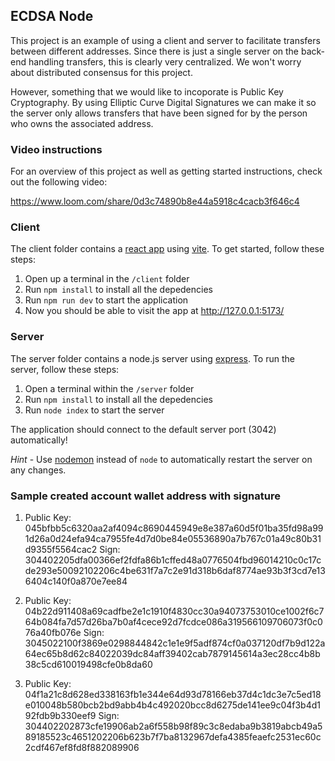 ## ECDSA Node

This project is an example of using a client and server to facilitate transfers between different addresses. Since there is just a single server on the back-end handling transfers, this is clearly very centralized. We won't worry about distributed consensus for this project.

However, something that we would like to incoporate is Public Key Cryptography. By using Elliptic Curve Digital Signatures we can make it so the server only allows transfers that have been signed for by the person who owns the associated address.

### Video instructions
For an overview of this project as well as getting started instructions, check out the following video:

https://www.loom.com/share/0d3c74890b8e44a5918c4cacb3f646c4
 
### Client

The client folder contains a [react app](https://reactjs.org/) using [vite](https://vitejs.dev/). To get started, follow these steps:

1. Open up a terminal in the `/client` folder
2. Run `npm install` to install all the depedencies
3. Run `npm run dev` to start the application 
4. Now you should be able to visit the app at http://127.0.0.1:5173/

### Server

The server folder contains a node.js server using [express](https://expressjs.com/). To run the server, follow these steps:

1. Open a terminal within the `/server` folder 
2. Run `npm install` to install all the depedencies 
3. Run `node index` to start the server 

The application should connect to the default server port (3042) automatically! 

_Hint_ - Use [nodemon](https://www.npmjs.com/package/nodemon) instead of `node` to automatically restart the server on any changes.

### Sample created account wallet address with signature
1. Public Key: 045bfbb5c6320aa2af4094c8690445949e8e387a60d5f01ba35fd98a991d26a0d24efa94ca7955fe4d7d0be84e05536890a7b767c01a49c80b31d9355f5564cac2
Sign: 
304402205dfa00366ef2fdfa86b1cffed48a0776504fbd96014210c0c17cde293e50092102206c4be631f7a7c2e91d318b6daf8774ae93b3f3cd7e136404c140f0a870e7ee84

2. Public Key: 04b22d911408a69cadfbe2e1c1910f4830cc30a94073753010ce1002f6c764b084fa7d57d26ba7b0af4cece92d7fcdce086a319566109706073f0c076a40fb076e
Sign:
3045022100f3869e0298844842c1e1e9f5adf874cf0a037120df7b9d122a64ec65b8d62c84022039dc84aff39402cab7879145614a3ec28cc4b8b38c5cd610019498cfe0b8da60

3. Public Key: 04f1a21c8d628ed338163fb1e344e64d93d78166eb37d4c1dc3e7c5ed18e010048b580bcb2bd9abb4b4c492020bcc8d6275de141ee9c04f3b4d192fdb9b330eef9
Sign:
304402202873cfe19906ab2a6f558b98f89c3c8edaba9b3819abcb49a589185523c4651202206b623b7f7ba8132967defa4385feaefc2531ec60c2cdf467ef8fd8f882089906